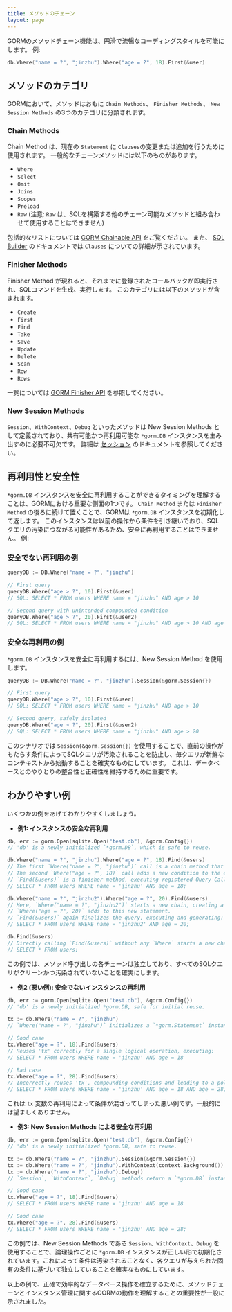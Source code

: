 ```yaml
---
title: メソッドのチェーン
layout: page
---
```


GORMのメソッドチェーン機能は、円滑で流暢なコーディングスタイルを可能にします。 例:

```go
db.Where("name = ?", "jinzhu").Where("age = ?", 18).First(&user)
```

## メソッドのカテゴリ

GORMにおいて、メソッドはおもに `Chain Methods`、 `Finisher Methods`、 `New Session Methods` の3つのカテゴリに分類されます。

### Chain Methods

Chain Method は、現在の `Statement` に `Clauses`の変更または追加を行うために使用されます。 一般的なチェーンメソッドには以下のものがあります。

- `Where`
- `Select`
- `Omit`
- `Joins`
- `Scopes`
- `Preload`
- `Raw` (注意: `Raw` は、SQLを構築する他のチェーン可能なメソッドと組み合わせて使用することはできません)

包括的なリストについては [GORM Chainable API](https://github.com/go-gorm/gorm/blob/master/chainable_api.go) をご覧ください。 また、 [SQL Builder](sql_builder.html) のドキュメントでは `Clauses` についての詳細が示されています。

### Finisher Methods

Finisher Method が現れると、それまでに登録されたコールバックが即実行され、SQLコマンドを生成、実行します。 このカテゴリには以下のメソッドが含まれます。

- `Create`
- `First`
- `Find`
- `Take`
- `Save`
- `Update`
- `Delete`
- `Scan`
- `Row`
- `Rows`

一覧については [GORM Finisher API](https://github.com/go-gorm/gorm/blob/master/finisher_api.go) を参照してください。

### New Session Methods

`Session`、`WithContext`、`Debug` といったメソッドは New Session Methods として定義されており、共有可能かつ再利用可能な `*gorm.DB` インスタンスを生み出すのに必要不可欠です。 詳細は [セッション](session.html) のドキュメントを参照してください。

## 再利用性と安全性

`*gorm.DB` インスタンスを安全に再利用することができるタイミングを理解することは、GORMにおける重要な側面の1つです。 `Chain Method` または `Finisher Method` の後ろに続けて置くことで、GORMは `*gorm.DB` インスタンスを初期化して返します。 このインスタンスは以前の操作から条件を引き継いでおり、SQLクエリの汚染につながる可能性があるため、安全に再利用することはできません。 例:

### 安全でない再利用の例

```go
queryDB := DB.Where("name = ?", "jinzhu")

// First query
queryDB.Where("age > ?", 10).First(&user)
// SQL: SELECT * FROM users WHERE name = "jinzhu" AND age > 10

// Second query with unintended compounded condition
queryDB.Where("age > ?", 20).First(&user2)
// SQL: SELECT * FROM users WHERE name = "jinzhu" AND age > 10 AND age > 20
```

### 安全な再利用の例

`*gorm.DB` インスタンスを安全に再利用するには、New Session Method を使用します。

```go
queryDB := DB.Where("name = ?", "jinzhu").Session(&gorm.Session{})

// First query
queryDB.Where("age > ?", 10).First(&user)
// SQL: SELECT * FROM users WHERE name = "jinzhu" AND age > 10

// Second query, safely isolated
queryDB.Where("age > ?", 20).First(&user2)
// SQL: SELECT * FROM users WHERE name = "jinzhu" AND age > 20
```

このシナリオでは `Session(&gorm.Session{})` を使用することで、直前の操作がもたらす条件によってSQLクエリが汚染されることを防止し、毎クエリが新鮮なコンテキストから始動することを確実なものにしています。 これは、データベースとのやりとりの整合性と正確性を維持するために重要です。

## わかりやすい例

いくつかの例をあげてわかりやすくしましょう。

- **例1: インスタンスの安全な再利用**

```go
db, err := gorm.Open(sqlite.Open("test.db"), &gorm.Config{})
// 'db' is a newly initialized `*gorm.DB`, which is safe to reuse.

db.Where("name = ?", "jinzhu").Where("age = ?", 18).Find(&users)
// The first `Where("name = ?", "jinzhu")` call is a chain method that initializes a `*gorm.DB` instance, or `*gorm.Statement`.
// The second `Where("age = ?", 18)` call adds a new condition to the existing `*gorm.Statement`.
// `Find(&users)` is a finisher method, executing registered Query Callbacks, generating and running:
// SELECT * FROM users WHERE name = 'jinzhu' AND age = 18;

db.Where("name = ?", "jinzhu2").Where("age = ?", 20).Find(&users)
// Here, `Where("name = ?", "jinzhu2")` starts a new chain, creating a fresh `*gorm.Statement`.
// `Where("age = ?", 20)` adds to this new statement.
// `Find(&users)` again finalizes the query, executing and generating:
// SELECT * FROM users WHERE name = 'jinzhu2' AND age = 20;

db.Find(&users)
// Directly calling `Find(&users)` without any `Where` starts a new chain and executes:
// SELECT * FROM users;
```

この例では、メソッド呼び出しの各チェーンは独立しており、すべてのSQLクエリがクリーンかつ汚染されていないことを確実にします。

- **例2 (悪い例): 安全でないインスタンスの再利用**

```go
db, err := gorm.Open(sqlite.Open("test.db"), &gorm.Config{})
// 'db' is a newly initialized *gorm.DB, safe for initial reuse.

tx := db.Where("name = ?", "jinzhu")
// `Where("name = ?", "jinzhu")` initializes a `*gorm.Statement` instance, which should not be reused across different logical operations.

// Good case
tx.Where("age = ?", 18).Find(&users)
// Reuses 'tx' correctly for a single logical operation, executing:
// SELECT * FROM users WHERE name = 'jinzhu' AND age = 18

// Bad case
tx.Where("age = ?", 28).Find(&users)
// Incorrectly reuses 'tx', compounding conditions and leading to a polluted query:
// SELECT * FROM users WHERE name = 'jinzhu' AND age = 18 AND age = 28;
```

これは `tx` 変数の再利用によって条件が混ざってしまった悪い例です。一般的には望ましくありません。

- **例3: New Session Methods による安全な再利用**

```go
db, err := gorm.Open(sqlite.Open("test.db"), &gorm.Config{})
// 'db' is a newly initialized *gorm.DB, safe to reuse.

tx := db.Where("name = ?", "jinzhu").Session(&gorm.Session{})
tx := db.Where("name = ?", "jinzhu").WithContext(context.Background())
tx := db.Where("name = ?", "jinzhu").Debug()
// `Session`, `WithContext`, `Debug` methods return a `*gorm.DB` instance marked as safe for reuse. They base a newly initialized `*gorm.Statement` on the current conditions.

// Good case
tx.Where("age = ?", 18).Find(&users)
// SELECT * FROM users WHERE name = 'jinzhu' AND age = 18

// Good case
tx.Where("age = ?", 28).Find(&users)
// SELECT * FROM users WHERE name = 'jinzhu' AND age = 28;
```

この例では、New Session Methods である `Session`、`WithContext`、`Debug` を使用することで、論理操作ごとに `*gorm.DB` インスタンスが正しい形で初期化されています。これによって条件は汚染されることなく、各クエリが与えられた固有の条件に基づいて独立していることを確実なものにしています。

以上の例で、正確で効率的なデータベース操作を確立するために、メソッドチェーンとインスタンス管理に関するGORMの動作を理解することの重要性が一般に示されました。
